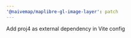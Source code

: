 ```yaml
---
'@naivemap/maplibre-gl-image-layer': patch
---
```


Add proj4 as external dependency in Vite config
